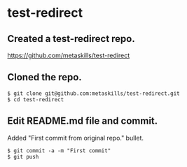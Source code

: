 test-redirect
=============

## Created a test-redirect repo.

https://github.com/metaskills/test-redirect

## Cloned the repo.

```
$ git clone git@github.com:metaskills/test-redirect.git 
$ cd test-redirect
```

## Edit README.md file and commit.

Added "First commit from original repo." bullet.

```
$ git commit -a -m "First commit"
$ git push
```

